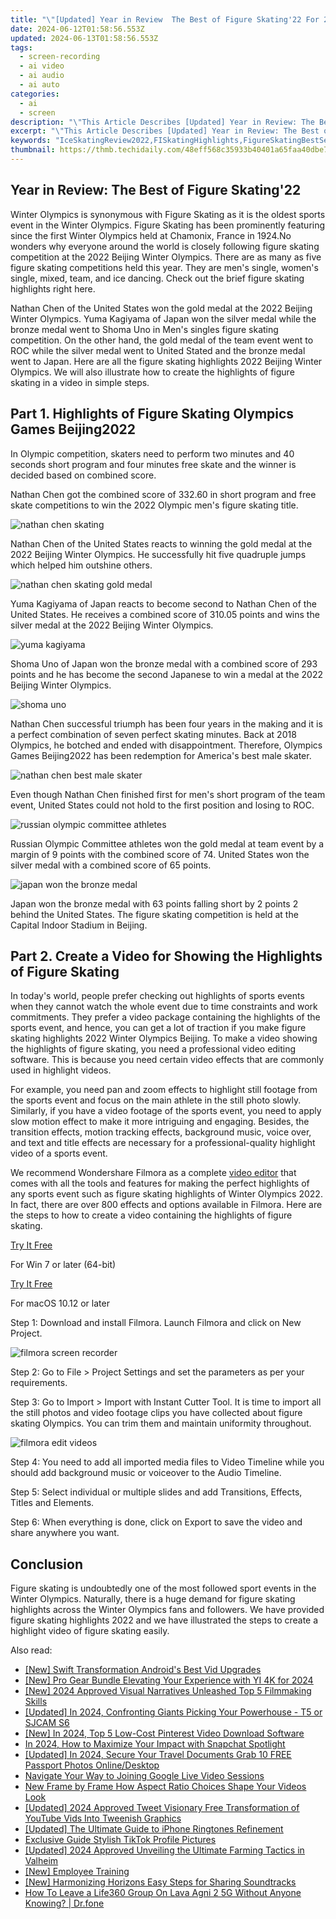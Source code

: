 ```yaml
---
title: "\"[Updated] Year in Review  The Best of Figure Skating'22 For 2024\""
date: 2024-06-12T01:58:56.553Z
updated: 2024-06-13T01:58:56.553Z
tags: 
  - screen-recording
  - ai video
  - ai audio
  - ai auto
categories: 
  - ai
  - screen
description: "\"This Article Describes [Updated] Year in Review: The Best of Figure Skating'22 For 2024\""
excerpt: "\"This Article Describes [Updated] Year in Review: The Best of Figure Skating'22 For 2024\""
keywords: "IceSkatingReview2022,FISkatingHighlights,FigureSkatingBestSeason,SeasonFigureSkatingWinners,TopSkaters2022,SkatingRecordsBreak,2022SkatingExcellence"
thumbnail: https://thmb.techidaily.com/48eff568c35933b40401a65faa40dbe7bb6a58eb499e343dac1cbda32fedf601.jpg
---
```


## Year in Review: The Best of Figure Skating'22

Winter Olympics is synonymous with Figure Skating as it is the oldest sports event in the Winter Olympics. Figure Skating has been prominently featuring since the first Winter Olympics held at Chamonix, France in 1924.No wonders why everyone around the world is closely following figure skating competition at the 2022 Beijing Winter Olympics. There are as many as five figure skating competitions held this year. They are men's single, women's single, mixed, team, and ice dancing. Check out the brief figure skating highlights right here.

Nathan Chen of the United States won the gold medal at the 2022 Beijing Winter Olympics. Yuma Kagiyama of Japan won the silver medal while the bronze medal went to Shoma Uno in Men's singles figure skating competition. On the other hand, the gold medal of the team event went to ROC while the silver medal went to United Stated and the bronze medal went to Japan. Here are all the figure skating highlights 2022 Beijing Winter Olympics. We will also illustrate how to create the highlights of figure skating in a video in simple steps.

## Part 1\. Highlights of Figure Skating Olympics Games Beijing2022

In Olympic competition, skaters need to perform two minutes and 40 seconds short program and four minutes free skate and the winner is decided based on combined score.

Nathan Chen got the combined score of 332.60 in short program and free skate competitions to win the 2022 Olympic men's figure skating title.

![nathan chen skating](https://images.wondershare.com/filmora/article-images/nathan-chen-skating.jpg)

Nathan Chen of the United States reacts to winning the gold medal at the 2022 Beijing Winter Olympics. He successfully hit five quadruple jumps which helped him outshine others.

![nathan chen skating gold medal](https://images.wondershare.com/filmora/article-images/nathan-chen-skating-gold-medal.jpg)

Yuma Kagiyama of Japan reacts to become second to Nathan Chen of the United States. He receives a combined score of 310.05 points and wins the silver medal at the 2022 Beijing Winter Olympics.

![yuma kagiyama](https://images.wondershare.com/filmora/article-images/yuma-kagiyama.jpg)

Shoma Uno of Japan won the bronze medal with a combined score of 293 points and he has become the second Japanese to win a medal at the 2022 Beijing Winter Olympics.

![shoma uno](https://images.wondershare.com/filmora/article-images/shoma-uno.jpg)

Nathan Chen successful triumph has been four years in the making and it is a perfect combination of seven perfect skating minutes. Back at 2018 Olympics, he botched and ended with disappointment. Therefore, Olympics Games Beijing2022 has been redemption for America's best male skater.

![nathan chen best male skater](https://images.wondershare.com/filmora/article-images/nathan-chen-best-male-skater.jpg)

Even though Nathan Chen finished first for men's short program of the team event, United States could not hold to the first position and losing to ROC.

![russian olympic committee athletes](https://images.wondershare.com/filmora/article-images/russian-olympic-committee-athletes.jpg)

Russian Olympic Committee athletes won the gold medal at team event by a margin of 9 points with the combined score of 74\. United States won the silver medal with a combined score of 65 points.

![japan won the bronze medal](https://images.wondershare.com/filmora/article-images/japan-won-the-bronze-medal.jpg)

Japan won the bronze medal with 63 points falling short by 2 points 2 behind the United States. The figure skating competition is held at the Capital Indoor Stadium in Beijing.

## Part 2\. Create a Video for Showing the Highlights of Figure Skating

In today's world, people prefer checking out highlights of sports events when they cannot watch the whole event due to time constraints and work commitments. They prefer a video package containing the highlights of the sports event, and hence, you can get a lot of traction if you make figure skating highlights 2022 Winter Olympics Beijing. To make a video showing the highlights of figure skating, you need a professional video editing software. This is because you need certain video effects that are commonly used in highlight videos.

For example, you need pan and zoom effects to highlight still footage from the sports event and focus on the main athlete in the still photo slowly. Similarly, if you have a video footage of the sports event, you need to apply slow motion effect to make it more intriguing and engaging. Besides, the transition effects, motion tracking effects, background music, voice over, and text and title effects are necessary for a professional-quality highlight video of a sports event.

We recommend Wondershare Filmora as a complete [video editor](https://tools.techidaily.com/wondershare/filmora/download/) that comes with all the tools and features for making the perfect highlights of any sports event such as figure skating highlights of Winter Olympics 2022\. In fact, there are over 800 effects and options available in Filmora. Here are the steps to how to create a video containing the highlights of figure skating.

[Try It Free](https://tools.techidaily.com/wondershare/filmora/download/)

For Win 7 or later (64-bit)

[Try It Free](https://tools.techidaily.com/wondershare/filmora/download/)

For macOS 10.12 or later

Step 1: Download and install Filmora. Launch Filmora and click on New Project.

![filmora screen recorder](https://images.wondershare.com/filmora/article-images/filmora-record-screen.jpg)

Step 2: Go to File > Project Settings and set the parameters as per your requirements.

Step 3: Go to Import > Import with Instant Cutter Tool. It is time to import all the still photos and video footage clips you have collected about figure skating Olympics. You can trim them and maintain uniformity throughout.

![filmora edit videos](https://images.wondershare.com/filmora/article-images/edit-recordings-filmora.jpg)

Step 4: You need to add all imported media files to Video Timeline while you should add background music or voiceover to the Audio Timeline.

Step 5: Select individual or multiple slides and add Transitions, Effects, Titles and Elements.

Step 6: When everything is done, click on Export to save the video and share anywhere you want.

## Conclusion

Figure skating is undoubtedly one of the most followed sport events in the Winter Olympics. Naturally, there is a huge demand for figure skating highlights across the Winter Olympics fans and followers. We have provided figure skating highlights 2022 and we have illustrated the steps to create a highlight video of figure skating easily.


<ins class="adsbygoogle"
     style="display:block"
     data-ad-format="autorelaxed"
     data-ad-client="ca-pub-7571918770474297"
     data-ad-slot="1223367746"></ins>



<ins class="adsbygoogle"
     style="display:block"
     data-ad-client="ca-pub-7571918770474297"
     data-ad-slot="8358498916"
     data-ad-format="auto"
     data-full-width-responsive="true"></ins>


<span class="atpl-alsoreadstyle">Also read:</span>
<div><ul>
<li><a href="https://article-helps.techidaily.com/new-swift-transformation-androids-best-vid-upgrades/"><u>[New] Swift Transformation  Android's Best Vid Upgrades</u></a></li>
<li><a href="https://article-helps.techidaily.com/new-pro-gear-bundle-elevating-your-experience-with-yi-4k-for-2024/"><u>[New] Pro Gear Bundle  Elevating Your Experience with YI 4K for 2024</u></a></li>
<li><a href="https://article-helps.techidaily.com/new-2024-approved-visual-narratives-unleashed-top-5-filmmaking-skills/"><u>[New] 2024 Approved  Visual Narratives Unleashed  Top 5 Filmmaking Skills</u></a></li>
<li><a href="https://article-helps.techidaily.com/updated-in-2024-confronting-giants-picking-your-powerhouse-t5-or-sjcam-s6/"><u>[Updated] In 2024, Confronting Giants  Picking Your Powerhouse - T5 or SJCAM S6</u></a></li>
<li><a href="https://article-helps.techidaily.com/new-in-2024-top-5-low-cost-pinterest-video-download-software/"><u>[New] In 2024, Top 5 Low-Cost Pinterest Video Download Software</u></a></li>
<li><a href="https://article-helps.techidaily.com/in-2024-how-to-maximize-your-impact-with-snapchat-spotlight/"><u>In 2024, How to Maximize Your Impact with Snapchat Spotlight</u></a></li>
<li><a href="https://article-helps.techidaily.com/updated-in-2024-secure-your-travel-documents-grab-10-free-passport-photos-onlinedesktop/"><u>[Updated] In 2024, Secure Your Travel Documents  Grab 10 FREE Passport Photos Online/Desktop</u></a></li>
<li><a href="https://digital-screen-recording.techidaily.com/navigate-your-way-to-joining-google-live-video-sessions/"><u>Navigate Your Way to Joining Google Live Video Sessions</u></a></li>
<li><a href="https://video-ai-editor.techidaily.com/new-frame-by-frame-how-aspect-ratio-choices-shape-your-videos-look/"><u>New Frame by Frame How Aspect Ratio Choices Shape Your Videos Look</u></a></li>
<li><a href="https://twitter-videos.techidaily.com/updated-2024-approved-tweet-visionary-free-transformation-of-youtube-vids-into-tweenish-graphics/"><u>[Updated] 2024 Approved  Tweet Visionary  Free Transformation of YouTube Vids Into Tweenish Graphics</u></a></li>
<li><a href="https://some-approaches.techidaily.com/updated-the-ultimate-guide-to-iphone-ringtones-refinement/"><u>[Updated] The Ultimate Guide to iPhone Ringtones Refinement</u></a></li>
<li><a href="https://tiktok-videos.techidaily.com/exclusive-guide-stylish-tiktok-profile-pictures/"><u>Exclusive Guide  Stylish TikTok Profile Pictures</u></a></li>
<li><a href="https://screen-capture.techidaily.com/updated-2024-approved-unveiling-the-ultimate-farming-tactics-in-valheim/"><u>[Updated] 2024 Approved  Unveiling the Ultimate Farming Tactics in Valheim</u></a></li>
<li><a href="https://vimeo-videos.techidaily.com/new-employee-training/"><u>[New] Employee Training</u></a></li>
<li><a href="https://youtube-stream.techidaily.com/new-harmonizing-horizons-easy-steps-for-sharing-soundtracks/"><u>[New] Harmonizing Horizons  Easy Steps for Sharing Soundtracks</u></a></li>
<li><a href="https://location-social.techidaily.com/how-to-leave-a-life360-group-on-lava-agni-2-5g-without-anyone-knowing-drfone-by-drfone-virtual-android/"><u>How To Leave a Life360 Group On Lava Agni 2 5G Without Anyone Knowing? | Dr.fone</u></a></li>
</ul></div>
